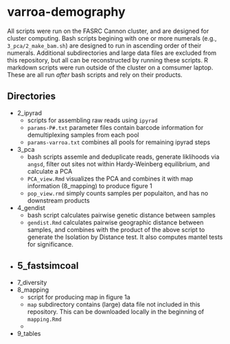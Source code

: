 # varroa-demography

<!--- 
understand what each piece of code does...

describe repo, what is in each folder, instructions on how to run scripts, explain simlinks (and data not included)
explain where to find data (ncbi eventually) 
--->

All scripts were run on the FASRC Cannon cluster, and are designed for cluster computing.
Bash scripts begining with one or more numerals (e.g., `3_pca/2_make_bam.sh`) are designed to
run in ascending order of their numerals. Additional subdirectories and large data files are excluded from this repository, 
but all can be reconstructed by running these scripts. R markdown scripts were run outside of the cluster on a comsumer laptop.
These are all run *after* bash scripts and rely on their products. 


##  Directories

- 2_ipyrad
  - scripts for assembling raw reads using `ipyrad`
  - `params-P#.txt` parameter files contain barcode information for demultiplexing 
    samples from each pool
  - `params-varroa.txt` combines all pools for remaining ipyrad steps 
- 3_pca
  - bash scripts assemle and deduplicate reads, generate liklihoods via `angsd`, filter out
    sites not within Hardy-Weinberg equilibrium, and calculate a PCA
  - `PCA_view.Rmd` visualizes the PCA and combines it with map information (8_mapping) to produce figure 1
  - `pop_view.rmd` simply counts samples per populaiton, and has no downstream products
- 4_gendist
  - bash script calculates pairwise genetic distance between samples
  - `gendist.Rmd` calculates pairwise geographic distance between samples, and combines with the product of the above script
    to generate the Isolation by Distance test. It also computes mantel tests for significance.
- 5_fastsimcoal
  - 
- 7_diversity
- 8_mapping
  - script for producing map in figure 1a
  - `map` subdirectory contains (large) data file not included in this repository. This
    can be downloaded locally in the beginning of `mapping.Rmd`
  - 
- 9_tables
